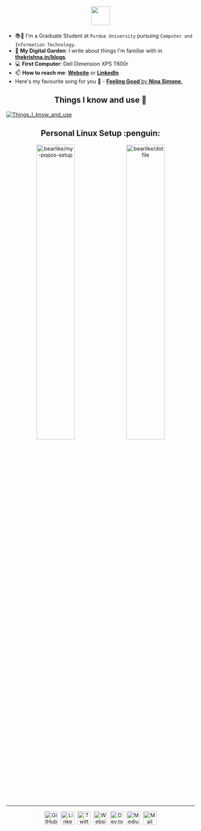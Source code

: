 <h1 align="center"><img src="https://cdn.thekrishna.in/img/kk-name-animated.svg" height="50" /></h1>

- :books::microscope: I'm a Graduate Student at `Purdue University` pursuing `Computer and Information Technology`.
- 🌱 **My Digital Garden**: I write about things I'm familiar with in **[thekrishna.in/blogs](https://thekrishna.in/blogs/?utm_source=github)**.
- :computer: **First Computer**: Dell Dimension XPS T600r
- 📫 **How to reach me**: **[Website](https://thekrishna.in/?utm_source=github)** or **[LinkedIn](https://kanth.tech/linkedin?utm_source=github)**
- Here's my favourite song for you :trumpet: - [**Feeling Good** by **Nina Simone**.](https://youtube.com/watch?v=BNMKGYiJpvg)

<h2 align="center">Things I know and use 🌱</h2>

[![Things_I_know_and_use](https://cdn.thekrishna.in/img/gh-card/gh-skills.png?110622)](https://thekrishna.in/#skills?utm_source=github)


<h2 align="center">Personal Linux Setup :penguin:</h2>
<p align="center">
  <a href="https://github.com/bearlike/my-popos-setup"><img width="45%" src="https://cdn.thekrishna.in/img/gh-card/my_popos_setup.svg?110622-1" alt="bearlike/my-popos-setup"></a>&emsp;<a href="https://github.com/bearlike/dotfiles"><img width="45%" src="https://cdn.thekrishna.in/img/gh-card/dotfiles.svg?110622-1" alt="bearlike/dotfile"></a>
</p>

---

<p align="center">   
  <a id="GitHub"   href="https://kanth.tech/github?utm_source=github"    ><img width="36px" src="https://cdn.thekrishna.in/img/icon/gh-profile/github.svg?110622"   alt="GitHub"   /></a>&nbsp;
  <a id="LinkedIn" href="https://kanth.tech/linkedin?utm_source=github"  ><img width="36px" src="https://cdn.thekrishna.in/img/icon/gh-profile/linkedin.svg?110622" alt="LinkedIn" /></a>&nbsp;
  <a id="Twitter"  href="https://kanth.tech/twitter?utm_source=github"   ><img width="36px" src="https://cdn.thekrishna.in/img/icon/gh-profile/twitter.svg?110622"  alt="Twitter"  /></a>&nbsp;
  <a id="Website"  href="https://thekrishna.in/?utm_source=github"       ><img width="36px" src="https://cdn.thekrishna.in/img/icon/gh-profile/web.svg?110622"      alt="Website"  /></a>&nbsp;
  <a id="Dev.to"   href="https://kanth.tech/devto?utm_source=github"     ><img width="36px" src="https://cdn.thekrishna.in/img/icon/gh-profile/dev.svg?110622"      alt="Dev.to"   /></a>&nbsp;
  <a id="Medium"   href="https://kanth.tech/medium?utm_source=github"    ><img width="36px" src="https://cdn.thekrishna.in/img/icon/gh-profile/medium.svg?110622"   alt="Medium"   /></a>&nbsp;
  <a id="Mail"     href="mailto:mail@kanth.tech"                         ><img width="36px" src="https://cdn.thekrishna.in/img/icon/gh-profile/mail.svg?110622"     alt="Mail"     /></a>
</p>

<!-- Licensed under "The Unlicense". Feel free to alter and use it. With <3 by Krishnkanth Alagiri !-->
